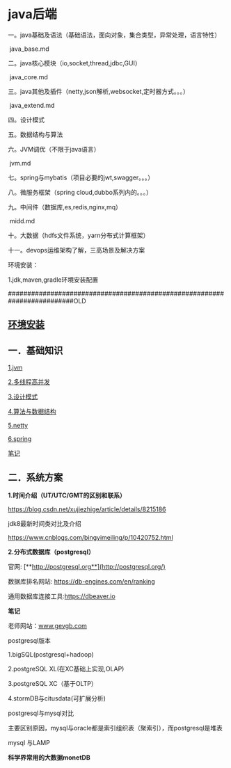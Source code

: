 # java后端

一。java基础及语法（基础语法，面向对象，集合类型，异常处理，语言特性）

​	java_base.md

二。java核心模块（io,socket,thread,jdbc,GUI）

​	java_core.md

三。java其他及插件（netty,json解析,websocket,定时器方式。。。）

​	java_extend.md

四。设计模式

五。数据结构与算法

六。JVM调优（不限于java语言）

​	jvm.md

七。spring与mybatis（项目必要的jwt,swagger。。。）

八。微服务框架（spring cloud,dubbo系列内的。。。）

九。中间件（数据库,es,redis,nginx,mq）

​	midd.md

十。大数据（hdfs文件系统，yarn分布式计算框架）

十一。devops运维架构了解，三高场景及解决方案



环境安装：

1.jdk,maven,gradle环境安装配置

#########################################################################OLD

## [环境安装](env/index.md)

## 一．基础知识

[1.jvm](jvm/index.md)

[2.多线程高并发](juc/index.md)

[3.设计模式](design23/index.md)

[4.算法与数据结构](dsa/index.md)

[5.netty](netty/index.md)

[6.spring](spring/index.md)

[笔记](java_mark.md)

## 二．系统方案

**1.时间介绍（UT/UTC/GMT的区别和联系）**

https://blog.csdn.net/xujiezhige/article/details/8215186

jdk8最新时间类对比及介绍

https://www.cnblogs.com/bingyimeiling/p/10420752.html

**2.分布式数据库（postgresql）**

官网:  [**http://postgresql.org**](http://postgresql.org/)

数据库排名网站: https://db-engines.com/en/ranking

通用数据库连接工具:https://dbeaver.io

**笔记**

老师网站：www.gevgb.com

postgresql版本

1.bigSQL(postgresql+hadoop)

2.postgreSQL XL(在XC基础上实现,OLAP)

3.postgreSQL XC（基于OLTP）

4.stormDB与citusdata(可扩展分析)

postgresql与mysql对比

主要区别原因，mysql与oracle都是索引组织表（聚索引），而postgresql是堆表

mysql 与LAMP

**科学界常用的大数据monetDB**


